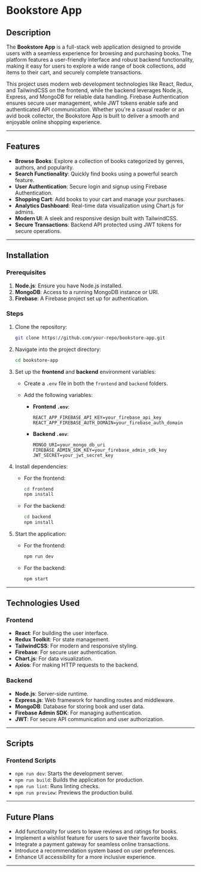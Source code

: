 # Bookstore App  

## Description  
The **Bookstore App** is a full-stack web application designed to provide users with a seamless experience for browsing and purchasing books. The platform features a user-friendly interface and robust backend functionality, making it easy for users to explore a wide range of book collections, add items to their cart, and securely complete transactions.  

This project uses modern web development technologies like React, Redux, and TailwindCSS on the frontend, while the backend leverages Node.js, Express, and MongoDB for reliable data handling. Firebase Authentication ensures secure user management, while JWT tokens enable safe and authenticated API communication. Whether you're a casual reader or an avid book collector, the Bookstore App is built to deliver a smooth and enjoyable online shopping experience.  

---

## Features  
- **Browse Books**: Explore a collection of books categorized by genres, authors, and popularity.  
- **Search Functionality**: Quickly find books using a powerful search feature.  
- **User Authentication**: Secure login and signup using Firebase Authentication.  
- **Shopping Cart**: Add books to your cart and manage your purchases.  
- **Analytics Dashboard**: Real-time data visualization using Chart.js for admins.  
- **Modern UI**: A sleek and responsive design built with TailwindCSS.  
- **Secure Transactions**: Backend API protected using JWT tokens for secure operations.  

---

## Installation  

### Prerequisites  
1. **Node.js**: Ensure you have Node.js installed.  
2. **MongoDB**: Access to a running MongoDB instance or URI.  
3. **Firebase**: A Firebase project set up for authentication.  

### Steps  

1. Clone the repository:  
   ```bash  
   git clone https://github.com/your-repo/bookstore-app.git  
   ```  

2. Navigate into the project directory:  
   ```bash  
   cd bookstore-app  
   ```  

3. Set up the **frontend** and **backend** environment variables:  
   - Create a `.env` file in both the `frontend` and `backend` folders.  
   - Add the following variables:  

     - **Frontend `.env`**:  
       ```env  
       REACT_APP_FIREBASE_API_KEY=your_firebase_api_key  
       REACT_APP_FIREBASE_AUTH_DOMAIN=your_firebase_auth_domain  
       ```  

     - **Backend `.env`**:  
       ```env  
       MONGO_URI=your_mongo_db_uri  
       FIREBASE_ADMIN_SDK_KEY=your_firebase_admin_sdk_key  
       JWT_SECRET=your_jwt_secret_key  
       ```  

4. Install dependencies:  
   - For the frontend:  
     ```bash  
     cd frontend  
     npm install  
     ```  
   - For the backend:  
     ```bash  
     cd backend  
     npm install  
     ```  

5. Start the application:  
   - For the frontend:  
     ```bash  
     npm run dev  
     ```  
   - For the backend:  
     ```bash  
     npm start  
     ```  

---

## Technologies Used  

### Frontend  
- **React**: For building the user interface.  
- **Redux Toolkit**: For state management.  
- **TailwindCSS**: For modern and responsive styling.  
- **Firebase**: For secure user authentication.  
- **Chart.js**: For data visualization.  
- **Axios**: For making HTTP requests to the backend.  

### Backend  
- **Node.js**: Server-side runtime.  
- **Express.js**: Web framework for handling routes and middleware.  
- **MongoDB**: Database for storing book and user data.  
- **Firebase Admin SDK**: For managing authentication.  
- **JWT**: For secure API communication and user authorization.  

---

## Scripts  

### Frontend Scripts  
- `npm run dev`: Starts the development server.  
- `npm run build`: Builds the application for production.  
- `npm run lint`: Runs linting checks.  
- `npm run preview`: Previews the production build.  

---

## Future Plans  
- Add functionality for users to leave reviews and ratings for books.  
- Implement a wishlist feature for users to save their favorite books.  
- Integrate a payment gateway for seamless online transactions.  
- Introduce a recommendation system based on user preferences.  
- Enhance UI accessibility for a more inclusive experience.  

---

